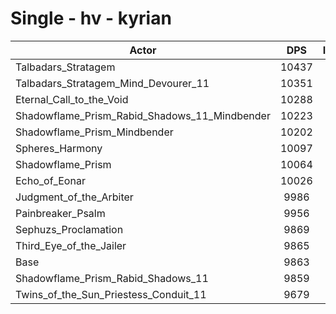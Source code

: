 # Single - hv - kyrian
| Actor | DPS | Increase |
|---|:---:|:---:|
|Talbadars_Stratagem|10437|5.82%|
|Talbadars_Stratagem_Mind_Devourer_11|10351|4.95%|
|Eternal_Call_to_the_Void|10288|4.31%|
|Shadowflame_Prism_Rabid_Shadows_11_Mindbender|10223|3.65%|
|Shadowflame_Prism_Mindbender|10202|3.44%|
|Spheres_Harmony|10097|2.37%|
|Shadowflame_Prism|10064|2.04%|
|Echo_of_Eonar|10026|1.66%|
|Judgment_of_the_Arbiter|9986|1.25%|
|Painbreaker_Psalm|9956|0.94%|
|Sephuzs_Proclamation|9869|0.06%|
|Third_Eye_of_the_Jailer|9865|0.02%|
|Base|9863|0.00%|
|Shadowflame_Prism_Rabid_Shadows_11|9859|-0.04%|
|Twins_of_the_Sun_Priestess_Conduit_11|9679|-1.86%|
